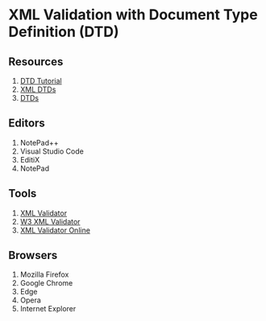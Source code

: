 # XML Validation with Document Type Definition (DTD)

## Resources

<ol>
    <li><a href="https://www.w3schools.com/xml/xml_dtd_intro.asp">DTD Tutorial</a></li>
    <li><a href="https://www.tutorialspoint.com/xml/xml_dtds.htm">XML DTDs</a></li>
    <li><a href="https://www.webucator.com/tutorial/learn-xml/dtds.cfm">DTDs</a></li>
</ol>

## Editors

<ol>
    <li> NotePad++ </li>
    <li> Visual Studio Code </li>
    <li> EditiX </li>
    <li> NotePad </li>
</ol>

## Tools

<ol>
    <li><a href="https://www.xmlvalidation.com/">XML Validator</a></li>
    <li><a href="https://validator.w3.org/#validate_by_upload+with_options/">W3 XML Validator</a></li>
    <li><a href="http://xmlvalidator.new-studio.org/">XML Validator Online</a></li>
</ol>

## Browsers

<ol>
    <li> Mozilla Firefox </li>
    <li> Google Chrome </li>
    <li> Edge </li>
    <li> Opera </li>
    <li> Internet Explorer </li>
</ol>